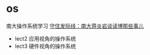 # os
南大操作系统学习
[守住发际线：南大蒋炎岩谈读博那些事儿](https://www.jiqizhixin.com/articles/2019-09-16-17)

- lect2 应用视角的操作系统
- lect3 硬件视角的操作系统
